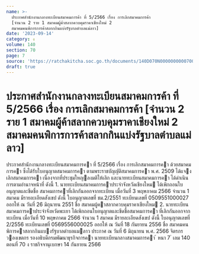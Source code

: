 ```yaml
---
name: >-
  ประกาศสำนักงานกลางทะเบียนสมาคมการค้า ที่ 5/2566 เรื่อง การเลิกสมาคมการค้า
  [จำนวน 2 ราย 1 สมาคมผู้ค้าสลากควบคุมราคาเชียงใหม่ 2
  สมาคมคนพิการการค้าสลากกินแบ่งรัฐบาลตำบลแม่ลาว]
date: '2023-09-14'
category: ง
volume: 140
section: 70
page: 7
source: 'https://ratchakitcha.soc.go.th/documents/140D070N0000000000700.pdf'
draft: true
---
```


# ประกาศสำนักงานกลางทะเบียนสมาคมการค้า ที่ 5/2566 เรื่อง การเลิกสมาคมการค้า [จำนวน 2 ราย 1 สมาคมผู้ค้าสลากควบคุมราคาเชียงใหม่ 2 สมาคมคนพิการการค้าสลากกินแบ่งรัฐบาลตำบลแม่ลาว]

ประกาศสํานักงานกลางทะเบียนสมาคมการคา ที่ 5/2566 เรื่อง การเลิกสมาคมการคา ด้วยสมาคมการคา ซึ่งได้รับใบอนุญาตสมาคมการคา ตามพระราชบัญญัติสมาคมการคา พ.ศ. 2509 ได้แจงเลิกสมาคมการคา เนื่องจากที่ประชุมใหญลงมติให้เลิก และนายทะเบียนสมาคมการคา ได้ดําเนินการตามอํานาจหน้าที่ ดังนี้ 1. นายทะเบียนสมาคมการคาประจําจังหวัดเชียงใหม ได้เพิกถอนใบอนุญาตและขีดชื่อ สมาคมการคาที่เลิกกันออกจากทะเบียน เมื่อวันที่ 3 พฤษภาคม 2566 จํานวน 1 สมาคม มีรายละเอียดสังเขป ดังนี้ ใบอนุญาตเลขที่ ชม.2/2551 ทะเบียนเลขที่ 0509551000027 ออกให้ ณ วันที่ 26 มิถุนายน 2551 ชื่อ สมาคมผู้คาสลากควบคุมราคาเชียงใหม 2. นายทะเบียนสมาคมการคาประจําจังหวัดพะเยา ได้เพิกถอนใบอนุญาตและขีดชื่อสมาคมการคา ที่เลิกกันออกจากทะเบียน เมื่อวันที่ 10 พฤษภาคม 2566 จํานวน 1 สมาคม มีรายละเอียดสังเขป ดังนี้ ใบอนุญาตเลขที่ 2/2556 ทะเบียนเลขที่ 0569556000025 ออกให้ ณ วันที่ 18 กันยายน 2556 ชื่อ สมาคมคนพิการคาสลากกินแบงรัฐบาลตําบลแมลาว ประกาศ ณ วันที่ 6 มิถุนายน พ.ศ. 2566 จิตรกร วองเขตกร รองอธิบดีกรมพัฒนาธุรกิจการคา นายทะเบียนกลางสมาคมการคา ้ หนา 7 ่ เลม 140 ตอนที่ 70 ง ราชกิจจานุเบกษา 14 กันยายน 2566
